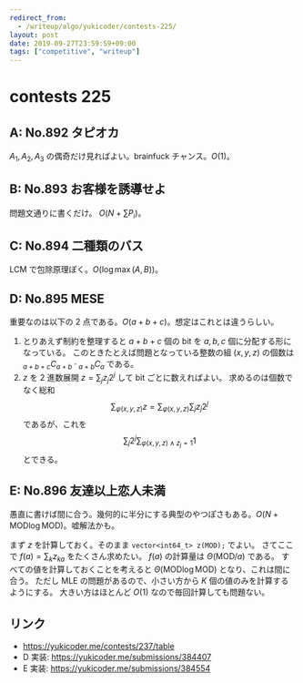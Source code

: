 ```yaml
---
redirect_from:
  - /writeup/algo/yukicoder/contests-225/
layout: post
date: 2019-09-27T23:59:59+09:00
tags: ["competitive", "writeup"]
---
```


# contests 225

## A: No.892 タピオカ

$A_1, A_2, A_3$ の偶奇だけ見ればよい。brainfuck チャンス。$O(1)$。

## B: No.893 お客様を誘導せよ

問題文通りに書くだけ。
$O(N + \sum P_i)$。

## C: No.894 二種類のバス

LCM で包除原理ぽく。$O(\log \max(A, B))$。

## D: No.895 MESE

重要なのは以下の $2$ 点である。$O(a + b + c)$。想定はこれとは違うらしい。

1.  とりあえず制約を整理すると $a + b + c$ 個の bit を $a, b, c$ 個に分配する形になっている。
    このときたとえば問題となっている整数の組 $(x, y, z)$ の個数は ${} _ {a + b + c} C _ {a + b} \cdot {} _ {a + b} C _ a$ である。
2.  $z$ を $2$ 進数展開 $z = \sum _ j z_j 2^j$ して bit ごとに数えればよい。
    求めるのは個数でなく総和 $$\sum _ {\varphi(x, y, z)} z = \sum _ {\varphi(x, y, z)} \sum _ j z_j 2^j$$ であるが、これを $$\sum _ j 2^j \sum _ {\varphi(x, y, z) \land z_j = 1} 1$$ とできる。

## E: No.896 友達以上恋人未満

愚直に書けば間に合う。幾何的に半分にする典型のやつぽさもある。$O(N + \mathrm{MOD} \log \mathrm{MOD})$。嘘解法かも。

まず $z$ を計算しておく。そのまま `vector<int64_t> z(MOD);` でよい。
さてここで $f(a) = \sum _ k z _ {ka}$ をたくさん求めたい。
$f(a)$ の計算量は $\Theta(\mathrm{MOD}/a)$ である。
すべての値を計算しておくことを考えると $\Theta(\mathrm{MOD} \log \mathrm{MOD})$ となり、これは間に合う。
ただし MLE の問題があるので、小さい方から $K$ 個の値のみを計算するようにする。
大きい方はほとんど $O(1)$ なので毎回計算しても問題ない。

## リンク

-   <https://yukicoder.me/contests/237/table>
-   D 実装: <https://yukicoder.me/submissions/384407>
-   E 実装: <https://yukicoder.me/submissions/384554>
